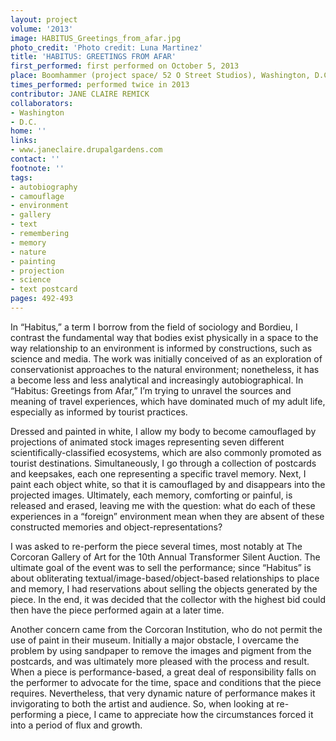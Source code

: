 ```yaml
---
layout: project
volume: '2013'
image: HABITUS_Greetings_from_afar.jpg
photo_credit: 'Photo credit: Luna Martinez'
title: 'HABITUS: GREETINGS FROM AFAR'
first_performed: first performed on October 5, 2013
place: Boomhammer (project space/ 52 O Street Studios), Washington, D.C.
times_performed: performed twice in 2013
contributor: JANE CLAIRE REMICK
collaborators:
- Washington
- D.C.
home: ''
links:
- www.janeclaire.drupalgardens.com
contact: ''
footnote: ''
tags:
- autobiography
- camouflage
- environment
- gallery
- text
- remembering
- memory
- nature
- painting
- projection
- science
- text postcard
pages: 492-493
---
```


In “Habitus,” a term I borrow from the field of sociology and Bordieu, I contrast the fundamental way that bodies exist physically in a space to the way relationship to an environment is informed by constructions, such as science and media. The work was initially conceived of as an exploration of conservationist approaches to the natural environment; nonetheless, it has a become less and less analytical and increasingly autobiographical. In “Habitus: Greetings from Afar,” I’m trying to unravel the sources and meaning of travel experiences, which have dominated much of my adult life, especially as informed by tourist practices.

Dressed and painted in white, I allow my body to become camouflaged by projections of animated stock images representing seven different scientifically-classified ecosystems, which are also commonly promoted as tourist destinations. Simultaneously, I go through a collection of postcards and keepsakes, each one representing a specific travel memory. Next, I paint each object white, so that it is camouflaged by and disappears into the projected images. Ultimately, each memory, comforting or painful, is released and erased, leaving me with the question: what do each of these experiences in a “foreign” environment mean when they are absent of these constructed memories and object-representations?

I was asked to re-perform the piece several times, most notably at The Corcoran Gallery of Art for the 10th Annual Transformer Silent Auction. The ultimate goal of the event was to sell the performance; since “Habitus” is about obliterating textual/image-based/object-based relationships to place and memory, I had reservations about selling the objects generated by the piece. In the end, it was decided that the collector with the highest bid could then have the piece performed again at a later time.

Another concern came from the Corcoran Institution, who do not permit the use of paint in their museum. Initially a major obstacle, I overcame the problem by using sandpaper to remove the images and pigment from the postcards, and was ultimately more pleased with the process and result. When a piece is performance-based, a great deal of responsibility falls on the performer to advocate for the time, space and conditions that the piece requires. Nevertheless, that very dynamic nature of performance makes it invigorating to both the artist and audience. So, when looking at re-performing a piece, I came to appreciate how the circumstances forced it into a period of flux and growth.
